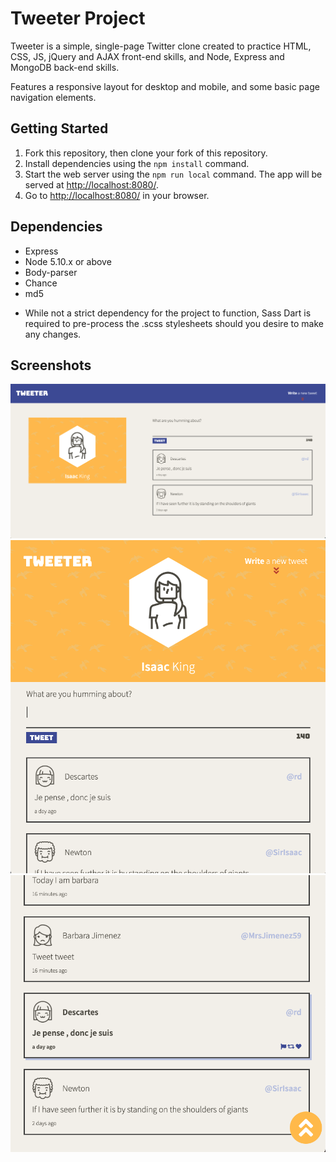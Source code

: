 # Tweeter Project

Tweeter is a simple, single-page Twitter clone created to practice HTML, CSS, JS, jQuery and AJAX front-end skills, and  Node, Express and MongoDB back-end skills.

Features a responsive layout for desktop and mobile, and some basic page navigation elements.

## Getting Started

1. Fork this repository, then clone your fork of this repository.
2. Install dependencies using the `npm install` command.
3. Start the web server using the `npm run local` command. The app will be served at <http://localhost:8080/>.
4. Go to <http://localhost:8080/> in your browser.

## Dependencies

- Express
- Node 5.10.x or above
- Body-parser
- Chance
- md5

* While not a strict dependency for the project to function, Sass Dart is required to pre-process the .scss stylesheets should you desire to make any changes.

## Screenshots

!["Desktop View"](https://github.com/Idrking/tweeter/blob/master/docs/DesktopView.png?raw=true)
!["Mobile View"](https://github.com/Idrking/tweeter/blob/master/docs/MobileView.png?raw=true)
!["Mobile View"](https://github.com/Idrking/tweeter/blob/master/docs/NavElements.png?raw=true)